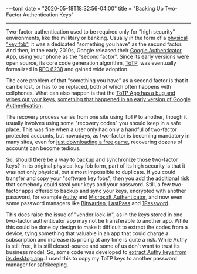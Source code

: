 ---toml
date = "2020-05-18T18:32:56-04:00"
title = "Backing Up Two-Factor Authentication Keys"

---

Two-factor authentication used to be required only for "high security" environments, like the millitary or banking. Usually in the form of a [physical "key fob"](https://en.wikipedia.org/wiki/RSA_SecurID), it was a dedicated "something you have" as the second factor. And then, in the early 2010s, Google released their [Google Authenticator App](https://en.wikipedia.org/wiki/Google_Authenticator), using your phone as the "second factor". Since its early versions were open source, its core code generation algorithm, [ToTP](https://en.wikipedia.org/wiki/Time-based_One-time_Password_algorithm), was eventually formalized in [RFC 6238](https://tools.ietf.org/html/rfc6238) and gained wide adoption.

The core problem of that "something you have" as a second factor is that it can be lost, or has to be replaced, both of which often happens with cellphones. What can also happen is that the [ToTP App has a bug and wipes out your keys](https://news.ycombinator.com/item?id=6325760), [something that happened in an early version of Google Authentication](https://www.androidpolice.com/2012/03/22/psa-googles-authenticator-updated-to-v2-except-its-a-brand-new-app-and-you-need-to-install-it-to-get-future-updates-old-one-is-dead/).

The recovery process varies from one site using ToTP to another, though it usually involves using some "recovery codes" you should keep in a safe place. This was fine when a user only had only a handful of two-factor protected accounts, but nowadays, as two-factor is becoming mandatory in many sites, even for [just downloading a free game](https://www.polygon.com/2020/4/28/21240024/epic-games-store-two-factor-authentication-2fa-free-games), recovering dozens of accounts can become tedious.

So, should there be a way to backup and synchronize those two-factor keys? In its original physical key fob form, part of its high security is that it was not only physical, but almost impossible to duplicate. If you could transfer and copy your "software key fobs", then you add the additional risk that somebody could steal your keys and your password. Still, a few two-factor apps offered to backup and sync your keys, encrypted with another password, for example [Authy](https://authy.com/) and [Microsoft Authenticator](https://www.microsoft.com/en-us/account/authenticator), and now even some password managers like [Bitwarden](https://bitwarden.com/), [LastPass](https://www.lastpass.com/two-factor-authentication) and [1Password](https://1password.com/).

This does raise the issue of "vendor lock-in", as in the keys stored in one two-factor authenticator app may not be transferable to another app. While this could be done by design to make it difficult to extract the codes from a device, tying something that valuable in an app that could charge a subscription and increase its pricing at any time is quite a risk. While Authy is still free, it is still closed-source and some of us don't want to trust its business model. So, some code was developed to [extract Authy keys from its desktop app](https://gist.github.com/gboudreau/94bb0c11a6209c82418d01a59d958c93). I used this to copy my ToTP keys to another password manager for safekeeping.
